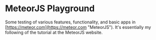 # MeteorJS Playground #

Some testing of various features, functionality, and basic apps in [https://meteor.com](https://meteor.com "MeteorJS"). It's essentially my following of the tutorial at the MeteorJS website.